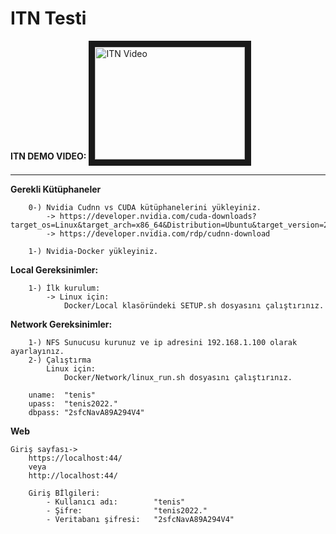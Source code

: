 # ITN Testi

**ITN DEMO VIDEO:**
<a href="https://www.youtube.com/watch?v=DPzvsolwAKo" target="_blank">
 <img src="http://img.youtube.com/vi/DPzvsolwAKo/mqdefault.jpg" alt="ITN Video" width="240" height="180" border="10" />
</a>

---

**Gerekli Kütüphaneler**
```
    0-) Nvidia Cudnn vs CUDA kütüphanelerini yükleyiniz.
        -> https://developer.nvidia.com/cuda-downloads?target_os=Linux&target_arch=x86_64&Distribution=Ubuntu&target_version=22.04
        -> https://developer.nvidia.com/rdp/cudnn-download
    
    1-) Nvidia-Docker yükleyiniz.
```


**Local Gereksinimler:**
```
    1-) İlk kurulum:
        -> Linux için:
            Docker/Local klasöründeki SETUP.sh dosyasını çalıştırınız.
```


**Network Gereksinimler:**
```
    1-) NFS Sunucusu kurunuz ve ip adresini 192.168.1.100 olarak ayarlayınız.
    2-) Çalıştırma
        Linux için: 
            Docker/Network/linux_run.sh dosyasını çalıştırınız.

    uname:  "tenis"
    upass:  "tenis2022."
    dbpass: "2sfcNavA89A294V4"
```

**Web**
```
Giriş sayfası->
    https://localhost:44/
    veya
    http://localhost:44/

    Giriş Bİlgileri:
        - Kullanıcı adı:        "tenis"
        - Şifre:                "tenis2022."
        - Veritabanı şifresi:   "2sfcNavA89A294V4"
```
